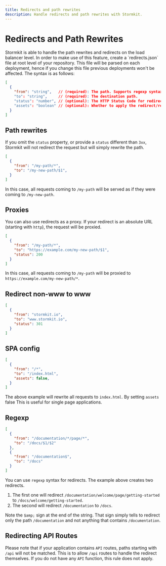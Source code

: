 ```yaml
---
title: Redirects and path rewrites
description: Handle redirects and path rewrites with Stormkit.
---
```


# Redirects and Path Rewrites

<section>
Stormkit is able to handle the path rewrites and redirects on the load balancer level. In order to make use of this feature, create a `redirects.json` file at root level of your repository. This file will be parsed on each deployment, hence if you change this file previous deployments won't be affected. The syntax is as follows:

```json
[
  {
    "from": "string",   // (required): The path. Supports regexp syntax.
    "to": "string",     // (required): The destination path.
    "status": "number", // (optional): The HTTP Status Code for redirect. Default is empty.
    "assets": "boolean" // (optional): Whether to apply the redirect/rewrite to any static file that is not an html file. Default is false.
  }
]
```

</section>

## Path rewrites

<section>

If you omit the `status` property, or provide a `status` different than `3xx`, Stormkit will not redirect the 
request but will simply rewrite the path.

```json
[
  {
    "from": "/my-path/*",
    "to": "/my-new-path/$1", 
  }
]
```

In this case, all requests coming to `/my-path` will be served as if they were coming to `/my-new-path`.

</section>

## Proxies

<section>

You can also use redirects as a proxy. If your redirect is an absolute URL (starting with `http`),
the request will be proxied.

```json
[
  {
    "from": "/my-path/*",
    "to": "https://example.com/my-new-path/$1",
    "status": 200
  }
]
```

In this case, all requests coming to `/my-path` will be proxied to `https://example.com/my-new-path/*`.

</section>

## Redirect non-www to www

<section>

```json
[
  {
    "from": "stormkit.io",
    "to": "www.stormkit.io", 
    "status": 301
  }
]
```

</section>

## SPA config

<section>

```json
[
  {
    "from": "/*",
    "to": "/index.html", 
    "assets": false,
  }
]
```

The above example will rewrite all requests to `index.html`. By setting `assets` false This is useful for single page applications.

</section>

## Regexp

<section>

```json
[
  {
    "from": "/documentation/*/page/*",
    "to": "/docs/$1/$2"
  },
  {
    "from": "/documentation$",
    "to": "/docs"
  }
]
```

You can use `regexp` syntax for redirects. The example above creates two redirects.

1. The first one will redirect `/documentation/welcome/page/getting-started` to `/docs/welcome/getting-started`.
2. The second will redirect `/documentation` to `/docs`. 

Note the `$amp;` sign at the end of the string. That sign simply tells to redirect only the path `/documentation` and not anything that contains `/documentation`. 

</section>

## Redirecting API Routes

<section>

Please note that if your application contains `API` routes, paths starting with `/api` will not be matched. This is to allow `/api` routes to handle the redirect
themselves. If you do not have any `API` function, this rule does not apply.

</section>